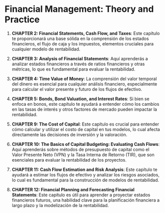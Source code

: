 # Financial Management: Theory and Practice

1. **CHAPTER 2: Financial Statements, Cash Flow, and Taxes**: Este capítulo te proporcionará una base sólida en la comprensión de los estados financieros, el flujo de caja y los impuestos, elementos cruciales para cualquier modelo de rentabilidad.
    
2. **CHAPTER 3: Analysis of Financial Statements**: Aquí aprenderás a analizar estados financieros a través de ratios financieros y otras métricas, lo que es fundamental para evaluar la rentabilidad.
    
3. **CHAPTER 4: Time Value of Money**: La comprensión del valor temporal del dinero es esencial para cualquier análisis financiero, especialmente para calcular el valor presente y futuro de los flujos de efectivo.
    
4. **CHAPTER 5: Bonds, Bond Valuation, and Interest Rates**: Si bien se enfoca en bonos, este capítulo te ayudará a entender cómo los cambios en las tasas de interés y otros factores de mercado pueden impactar la rentabilidad.
    
5. **CHAPTER 9: The Cost of Capital**: Este capítulo es crucial para entender cómo calcular y utilizar el costo de capital en tus modelos, lo cual afecta directamente las decisiones de inversión y la valoración.
    
6. **CHAPTER 10: The Basics of Capital Budgeting: Evaluating Cash Flows**: Aquí aprenderás sobre métodos de presupuesto de capital como el Valor Presente Neto (VPN) y la Tasa Interna de Retorno (TIR), que son esenciales para evaluar la rentabilidad de los proyectos.
    
7. **CHAPTER 11: Cash Flow Estimation and Risk Analysis**: Este capítulo te ayudará a estimar los flujos de efectivo y analizar los riesgos asociados, lo cual es fundamental para la construcción de modelos de rentabilidad.
    
8. **CHAPTER 12: Financial Planning and Forecasting Financial Statements**: Este capítulo es útil para aprender a proyectar estados financieros futuros, una habilidad clave para la planificación financiera a largo plazo y la modelización de la rentabilidad.